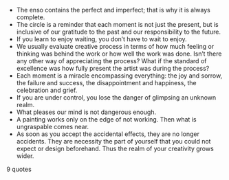  - The enso contains the perfect and imperfect; that is why it is always complete.
 - The circle is a reminder that each moment is not just the present, but is inclusive of our gratitude to the past and our responsibility to the future.
 - If you learn to enjoy waiting, you don’t have to wait to enjoy.
 - We usually evaluate creative process in terms of how much feeling or thinking was behind the work or how well the work was done. Isn’t there any other way of appreciating the process? What if the standard of excellence was how fully present the artist was during the process?
 - Each moment is a miracle encompassing everything: the joy and sorrow, the failure and success, the disappointment and happiness, the celebration and grief.
 - If you are under control, you lose the danger of glimpsing an unknown realm.
 - What pleases our mind is not dangerous enough.
 - A painting works only on the edge of not working. Then what is ungraspable comes near.
 - As soon as you accept the accidental effects, they are no longer accidents. They are necessity the part of yourself that you could not expect or design beforehand. Thus the realm of your creativity grows wider.

9 quotes